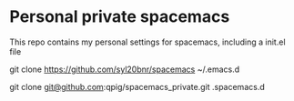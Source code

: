 # Personal private spacemacs

This repo contains my personal settings for spacemacs, including
a init.el file

git clone https://github.com/syl20bnr/spacemacs ~/.emacs.d

git clone git@github.com:qpig/spacemacs_private.git .spacemacs.d
